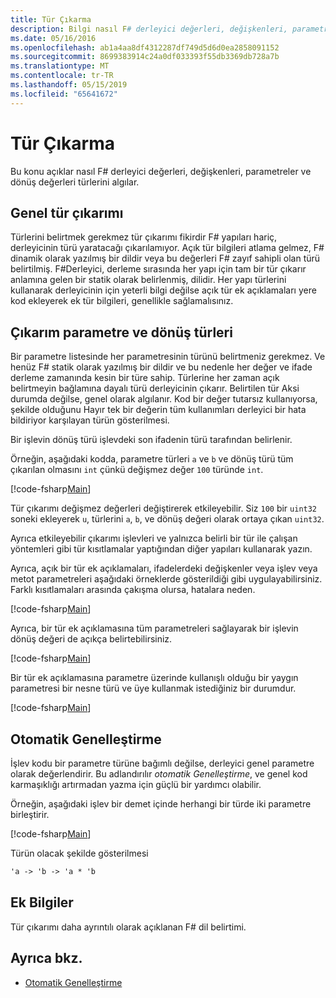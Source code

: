 ```yaml
---
title: Tür Çıkarma
description: Bilgi nasıl F# derleyici değerleri, değişkenleri, parametreler ve dönüş değerleri türlerini algılar.
ms.date: 05/16/2016
ms.openlocfilehash: ab1a4aa8df4312287df749d5d6d0ea2858091152
ms.sourcegitcommit: 8699383914c24a0df033393f55db3369db728a7b
ms.translationtype: MT
ms.contentlocale: tr-TR
ms.lasthandoff: 05/15/2019
ms.locfileid: "65641672"
---
```

# <a name="type-inference"></a>Tür Çıkarma

Bu konu açıklar nasıl F# derleyici değerleri, değişkenleri, parametreler ve dönüş değerleri türlerini algılar.

## <a name="type-inference-in-general"></a>Genel tür çıkarımı

Türlerini belirtmek gerekmez tür çıkarımı fikirdir F# yapıları hariç, derleyicinin türü yaratacağı çıkarılamıyor. Açık tür bilgileri atlama gelmez, F# dinamik olarak yazılmış bir dildir veya bu değerleri F# zayıf sahipli olan türü belirtilmiş. F#Derleyici, derleme sırasında her yapı için tam bir tür çıkarır anlamına gelen bir statik olarak belirlenmiş, dilidir. Her yapı türlerini kullanarak derleyicinin için yeterli bilgi değilse açık tür ek açıklamaları yere kod ekleyerek ek tür bilgileri, genellikle sağlamalısınız.

## <a name="inference-of-parameter-and-return-types"></a>Çıkarım parametre ve dönüş türleri

Bir parametre listesinde her parametresinin türünü belirtmeniz gerekmez. Ve henüz F# statik olarak yazılmış bir dildir ve bu nedenle her değer ve ifade derleme zamanında kesin bir türe sahip. Türlerine her zaman açık belirtmeyin bağlamına dayalı türü derleyicinin çıkarır. Belirtilen tür Aksi durumda değilse, genel olarak algılanır. Kod bir değer tutarsız kullanıyorsa, şekilde olduğunu Hayır tek bir değerin tüm kullanımları derleyici bir hata bildiriyor karşılayan türün gösterilmesi.

Bir işlevin dönüş türü işlevdeki son ifadenin türü tarafından belirlenir.

Örneğin, aşağıdaki kodda, parametre türleri `a` ve `b` ve dönüş türü tüm çıkarılan olmasını `int` çünkü değişmez değer `100` türünde `int`.

[!code-fsharp[Main](../../../samples/snippets/fsharp/lang-ref-3/snippet301.fs)]

Tür çıkarımı değişmez değerleri değiştirerek etkileyebilir. Siz `100` bir `uint32` soneki ekleyerek `u`, türlerini `a`, `b`, ve dönüş değeri olarak ortaya çıkan `uint32`.

Ayrıca etkileyebilir çıkarımı işlevleri ve yalnızca belirli bir tür ile çalışan yöntemleri gibi tür kısıtlamalar yaptığından diğer yapıları kullanarak yazın.

Ayrıca, açık bir tür ek açıklamaları, ifadelerdeki değişkenler veya işlev veya metot parametreleri aşağıdaki örneklerde gösterildiği gibi uygulayabilirsiniz. Farklı kısıtlamaları arasında çakışma olursa, hatalara neden.

[!code-fsharp[Main](../../../samples/snippets/fsharp/lang-ref-3/snippet302.fs)]

Ayrıca, bir tür ek açıklamasına tüm parametreleri sağlayarak bir işlevin dönüş değeri de açıkça belirtebilirsiniz.

[!code-fsharp[Main](../../../samples/snippets/fsharp/lang-ref-3/snippet303.fs)]

Bir tür ek açıklamasına parametre üzerinde kullanışlı olduğu bir yaygın parametresi bir nesne türü ve üye kullanmak istediğiniz bir durumdur.

[!code-fsharp[Main](../../../samples/snippets/fsharp/lang-ref-3/snippet304.fs)]

## <a name="automatic-generalization"></a>Otomatik Genelleştirme

İşlev kodu bir parametre türüne bağımlı değilse, derleyici genel parametre olarak değerlendirir. Bu adlandırılır *otomatik Genelleştirme*, ve genel kod karmaşıklığı artırmadan yazma için güçlü bir yardımcı olabilir.

Örneğin, aşağıdaki işlev bir demet içinde herhangi bir türde iki parametre birleştirir.

[!code-fsharp[Main](../../../samples/snippets/fsharp/lang-ref-3/snippet305.fs)]

Türün olacak şekilde gösterilmesi

```fsharp
'a -> 'b -> 'a * 'b
```

## <a name="additional-information"></a>Ek Bilgiler

Tür çıkarımı daha ayrıntılı olarak açıklanan F# dil belirtimi.

## <a name="see-also"></a>Ayrıca bkz.

- [Otomatik Genelleştirme](generics/automatic-generalization.md)
